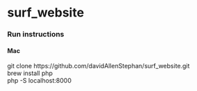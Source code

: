 # surf_website
<h3>Run instructions</h3>
<h4>Mac</h4>
git clone https://github.com/davidAllenStephan/surf_website.git<br>
brew install php<br>
php -S localhost:8000<br>
